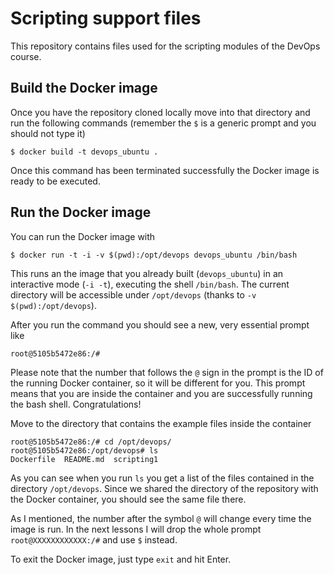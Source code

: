 # Scripting support files

This repository contains files used for the scripting modules of the DevOps course.

## Build the Docker image

Once you have the repository cloned locally move into that directory and run the following commands (remember the `$` is a generic prompt and you should not type it)

```
$ docker build -t devops_ubuntu .
```

Once this command has been terminated successfully the Docker image is ready to be executed.

## Run the Docker image

You can run the Docker image with

```
$ docker run -t -i -v $(pwd):/opt/devops devops_ubuntu /bin/bash
```

This runs an the image that you already built (`devops_ubuntu`) in an interactive mode (`-i -t`), executing the shell `/bin/bash`. The current directory will be accessible under `/opt/devops` (thanks to `-v $(pwd):/opt/devops`).

After you run the command you should see a new, very essential prompt like

```
root@5105b5472e86:/#
```

Please note that the number that follows the `@` sign in the prompt is the ID of the running Docker container, so it will be different for you. This prompt means that you are inside the container and you are successfully running the bash shell. Congratulations!

Move to the directory that contains the example files inside the container

```
root@5105b5472e86:/# cd /opt/devops/
root@5105b5472e86:/opt/devops# ls
Dockerfile  README.md  scripting1
```

As you can see when you run `ls` you get a list of the files contained in the directory `/opt/devops`. Since we shared the directory of the repository with the Docker container, you should see the same file there.

As I mentioned, the number after the symbol `@` will change every time the image is run. In the next lessons I will drop the whole prompt `root@XXXXXXXXXXXX:/#` and use `$` instead.

To exit the Docker image, just type `exit` and hit Enter.
